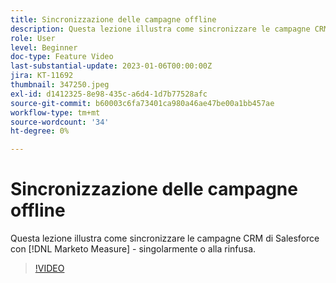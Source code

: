 ```yaml
---
title: Sincronizzazione delle campagne offline
description: Questa lezione illustra come sincronizzare le campagne CRM di Salesforce con [!DNL Marketo Measure] - singolarmente o alla rinfusa.
role: User
level: Beginner
doc-type: Feature Video
last-substantial-update: 2023-01-06T00:00:00Z
jira: KT-11692
thumbnail: 347250.jpeg
exl-id: d1412325-8e98-435c-a6d4-1d7b77528afc
source-git-commit: b60003c6fa73401ca980a46ae47be00a1bb457ae
workflow-type: tm+mt
source-wordcount: '34'
ht-degree: 0%

---
```


# Sincronizzazione delle campagne offline

Questa lezione illustra come sincronizzare le campagne CRM di Salesforce con [!DNL Marketo Measure] - singolarmente o alla rinfusa.

>[!VIDEO](https://video.tv.adobe.com/v/347250/?quality=12&learn=on)
